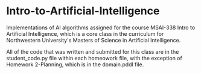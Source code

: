 # Intro-to-Artificial-Intelligence
Implementations of AI algorithms assigned for the course MSAI-338 Intro to Artificial Intelligence, which is a core class in the curriculum for Northwestern University's Masters of Science in Artificial Intelligence.

All of the code that was written and submitted for this class are in the student_code.py file within each homeowork file, with the exception of Homework 2-Planning, which is in the domain.pddl file.
